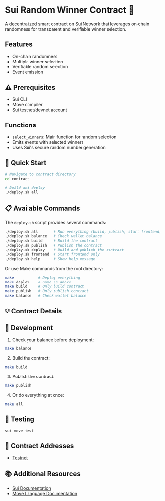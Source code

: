 # Sui Random Winner Contract 🎲

A decentralized smart contract on Sui Network that leverages on-chain randomness for transparent and verifiable winner
selection.

## Features

- On-chain randomness
- Multiple winner selection
- Verifiable random selection
- Event emission

## ⚠️ Prerequisites

- Sui CLI
- Move compiler
- Sui testnet/devnet account

## Functions

- `select_winners`: Main function for random selection
- Emits events with selected winners
- Uses Sui's secure random number generation

## 🚀 Quick Start

```bash
# Navigate to contract directory
cd contract

# Build and deploy
./deploy.sh all
```

## 📋 Available Commands

The `deploy.sh` script provides several commands:

```bash
./deploy.sh all       # Run everything (build, publish, start frontend)
./deploy.sh balance   # Check wallet balance
./deploy.sh build     # Build the contract
./deploy.sh publish   # Publish the contract
./deploy.sh deploy    # Build and publish the contract
./deploy.sh frontend  # Start frontend only
./deploy.sh help      # Show help message
```

Or use Make commands from the root directory:

```bash
make           # Deploy everything
make deploy    # Same as above
make build     # Only build contract
make publish   # Only publish contract
make balance   # Check wallet balance
```

## 💡 Contract Details

## 🔧 Development

1. Check your balance before deployment:

```bash
make balance
```

2. Build the contract:

```bash
make build
```

3. Publish the contract:

```bash
make publish
```

4. Or do everything at once:

```bash
make all
```

## 🧪 Testing

```bash
sui move test
```

## 📝 Contract Addresses

- [Testnet](https://testnet.suivision.xyz/package/0xde6dde8c563f08a62410e1702a3138ecbded82dc6e61dc24ba8490fff970ea09)

## 📚 Additional Resources

- [Sui Documentation](https://docs.sui.io/)
- [Move Language Documentation](https://move-language.github.io/move/)
